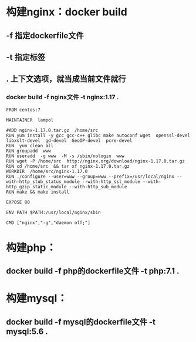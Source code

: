 # 构建nginx：docker build 
## -f 指定dockerfile文件
## -t 指定标签
## . 上下文选项，就当成当前文件就行
### docker build -f nginx文件 -t nginx:1.17 .
```
FROM centos:7

MAINTAINER  lampol

#ADD nginx-1.17.0.tar.gz  /home/src
RUN yum install -y gcc gcc-c++ glibc make autoconf wget  openssl-devel   libxslt-devel  gd-devel  GeoIP-devel  pcre-devel  
RUN  yum clean all 
RUN groupadd  www
RUN useradd  -g www  -M -s /sbin/nologin  www
RUN wget -P /home/src  http://nginx.org/download/nginx-1.17.0.tar.gz
RUN cd /home/src  && tar xf nginx-1.17.0.tar.gz
WORKDIR  /home/src/nginx-1.17.0
RUN ./configure --user=www --group=www --prefix=/usr/local/nginx --with-http_stub_status_module --with-http_ssl_module --with-http_gzip_static_module --with-http_sub_module
RUN make && make install

EXPOSE 80

ENV PATH $PATH:/usr/local/nginx/sbin

CMD ["nginx","-g","daemon off;"]

```

# 构建php：
## docker build -f php的dockerfile文件 -t php:7.1 .

# 构建mysql：
## docker build -f mysql的dockerfile文件 -t mysql:5.6 .


















